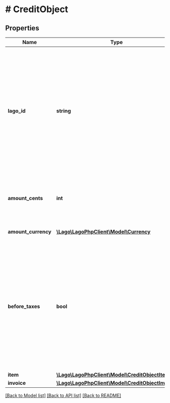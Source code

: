 # # CreditObject

## Properties

Name | Type | Description | Notes
------------ | ------------- | ------------- | -------------
**lago_id** | **string** | Unique identifier assigned to the credit within the Lago application. This ID is exclusively created by Lago and serves as a unique identifier for the credit&#39;s item record within the Lago system. |
**amount_cents** | **int** | The amount of credit associated with the invoice, expressed in cents. |
**amount_currency** | [**\Lago\LagoPhpClient\Model\Currency**](Currency.md) | The currency of the credit. |
**before_taxes** | **bool** | Indicates whether the credit is applied on the amount before taxes (coupons) or after taxes (credit notes). This flag helps determine the order in which credits are applied to the invoice calculation |
**item** | [**\Lago\LagoPhpClient\Model\CreditObjectItem**](CreditObjectItem.md) |  |
**invoice** | [**\Lago\LagoPhpClient\Model\CreditObjectInvoice**](CreditObjectInvoice.md) |  |

[[Back to Model list]](../../README.md#models) [[Back to API list]](../../README.md#endpoints) [[Back to README]](../../README.md)
